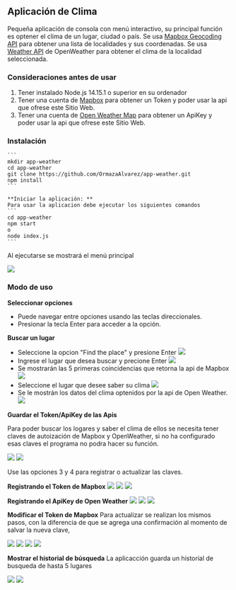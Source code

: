 ## Aplicación de Clima 

Pequeña aplicación de consola con menú interactivo, su principal función es optener el clima de un lugar, ciudad o país.
Se usa [Mapbox Geocoding API](https://docs.mapbox.com/api/search/geocoding/) para obtener una lista de localidades y sus coordenadas.
Se usa [Weather API](https://openweathermap.org/api) de OpenWeather para obtener el clima de la localidad seleccionada.


### Consideraciones antes de usar

1.  Tener instalado Node.js 14.15.1 o superior en su ordenador
2.  Tener una cuenta de [Mapbox](https://account.mapbox.com/auth/signup/) para obtener un Token y poder usar la api que ofrese este Sitio Web.
3.  Tener una cuenta de [Open Weather Map](https://openweathermap.org/api) para obtener un ApiKey y poder usar la api que ofrese este Sitio Web.
    
### Instalación
    ```
    mkdir app-weather
    cd app-weather
    git clone https://github.com/OrmazaAlvarez/app-weather.git
    npm install
    ```

    **Iniciar la aplicación: **
    Para usar la aplicacion debe ejecutar los siguientes comandos
    ```
    cd app-weather
    npm start
    o
    node index.js
    ```
  Al ejecutarse se mostrará el menú principal

  ![](assets/home.png)

### Modo de uso

**Seleccionar opciones**

* Puede navegar entre opciones usando las teclas direccionales.
* Presionar la tecla Enter para acceder a la opción.

**Buscar un lugar**
* Seleccione la opcion "Find the place" y presione Enter
![](assets/home.png)
* Ingrese el lugar que desea buscar y precione Enter
![](assets/inputPlace.png)
* Se mostrarán las 5 primeras coincidencias que retorna la api de Mapbox
![](assets/resultFind.png)
* Seleccione el lugar que desee saber su clima
![](assets/selectPlace.png)
* Se le mostrán los datos del clima optenidos por la api de Open Weather.
![](assets/dataWeather.png)

**Guardar el Token/ApiKey de las Apis**
 
Para poder buscar los logares y saber el clima de ellos se necesita tener claves de autoización de Mapbox y OpenWeather, si no ha configurado esas claves el programa no podra hacer su función.

![](assets/noMaxboxToken.png)
![](assets/noOpenWeather.png)
  
Use las opciones 3 y 4 para registrar o actualizar las claves.

**Registrando el Token de Mapbox**
  ![](assets/selectSaveMapbox.png)
  ![](assets/inputMapboxToken.png)
  ![](assets/savedMapboxToken.png)

**Registrando el ApiKey de Open Weather**
  ![](assets/selectSaveOpenWeather.png)
  ![](assets/inputApiKeyOpenWeather.png)
  ![](assets/savedApiKeyOpenWeather.png)

**Modificar el Token de Mapbox**
  Para actualizar se realizan los mismos pasos, con la diferencia de que se agrega una confirmación al momento de salvar la nueva clave,

  ![](assets/selectSaveMapbox.png)
  ![](assets/inputMapboxToken.png)
  ![](assets/confirmSavedToken.png)
  ![](assets/updatedTokenMapbox.png)

**Mostrar el historial de búsqueda**
  La aplicacción guarda un historial de busqueda de hasta 5 lugares

  ![](assets/selectHistory.png)
  ![](assets/showHistory.png)
  
